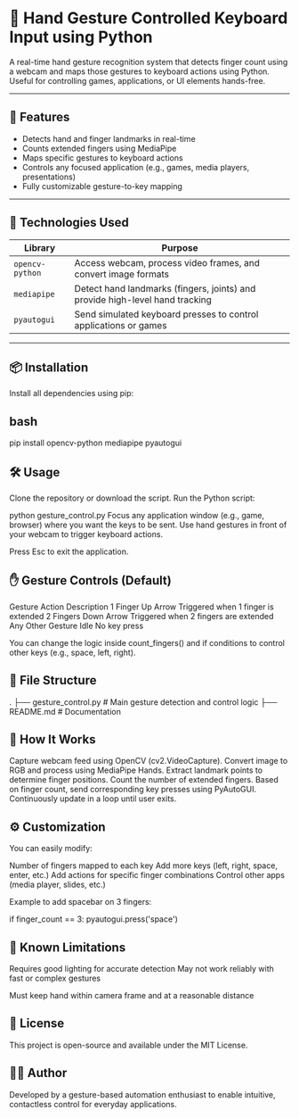# 🤖 Hand Gesture Controlled Keyboard Input using Python

A real-time hand gesture recognition system that detects finger count using a webcam and maps those gestures to keyboard actions using Python. Useful for controlling games, applications, or UI elements hands-free.

---

## 📌 Features

- Detects hand and finger landmarks in real-time
- Counts extended fingers using MediaPipe
- Maps specific gestures to keyboard actions
- Controls any focused application (e.g., games, media players, presentations)
- Fully customizable gesture-to-key mapping

---

## 🧱 Technologies Used

| Library       | Purpose                                                                 |
|---------------|-------------------------------------------------------------------------|
| `opencv-python` | Access webcam, process video frames, and convert image formats        |
| `mediapipe`     | Detect hand landmarks (fingers, joints) and provide high-level hand tracking |
| `pyautogui`     | Send simulated keyboard presses to control applications or games      |

---

## 📦 Installation

Install all dependencies using pip:

## bash
pip install opencv-python mediapipe pyautogui


## 🛠️ Usage

Clone the repository or download the script.
Run the Python script:

python gesture_control.py
Focus any application window (e.g., game, browser) where you want the keys to be sent.
Use hand gestures in front of your webcam to trigger keyboard actions.

Press Esc to exit the application.

## ✋ Gesture Controls (Default)

Gesture	Action	Description
1 Finger	Up Arrow	Triggered when 1 finger is extended
2 Fingers	Down Arrow	Triggered when 2 fingers are extended
Any Other Gesture	Idle	No key press

You can change the logic inside count_fingers() and if conditions to control other keys (e.g., space, left, right).

## 📁 File Structure
.
├── gesture_control.py     # Main gesture detection and control logic
├── README.md              # Documentation


## 🧠 How It Works

Capture webcam feed using OpenCV (cv2.VideoCapture).
Convert image to RGB and process using MediaPipe Hands.
Extract landmark points to determine finger positions.
Count the number of extended fingers.
Based on finger count, send corresponding key presses using PyAutoGUI.
Continuously update in a loop until user exits.

## ⚙️ Customization

You can easily modify:

Number of fingers mapped to each key
Add more keys (left, right, space, enter, etc.)
Add actions for specific finger combinations
Control other apps (media player, slides, etc.)

Example to add spacebar on 3 fingers:

if finger_count == 3:
    pyautogui.press('space')

## 🧩 Known Limitations

Requires good lighting for accurate detection
May not work reliably with fast or complex gestures

Must keep hand within camera frame and at a reasonable distance

## 📄 License

This project is open-source and available under the MIT License.

## 🙋‍♂️ Author

Developed by a gesture-based automation enthusiast to enable intuitive, contactless control for everyday applications.

